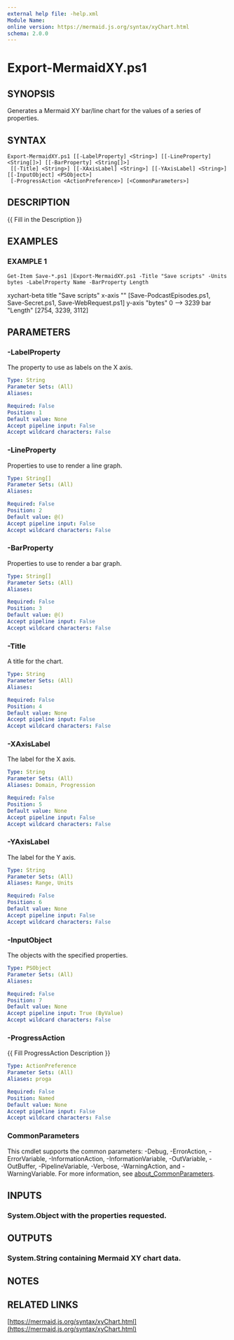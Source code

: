 ```yaml
---
external help file: -help.xml
Module Name:
online version: https://mermaid.js.org/syntax/xyChart.html
schema: 2.0.0
---
```


# Export-MermaidXY.ps1

## SYNOPSIS
Generates a Mermaid XY bar/line chart for the values of a series of properties.

## SYNTAX

```
Export-MermaidXY.ps1 [[-LabelProperty] <String>] [[-LineProperty] <String[]>] [[-BarProperty] <String[]>]
 [[-Title] <String>] [[-XAxisLabel] <String>] [[-YAxisLabel] <String>] [[-InputObject] <PSObject>]
 [-ProgressAction <ActionPreference>] [<CommonParameters>]
```

## DESCRIPTION
{{ Fill in the Description }}

## EXAMPLES

### EXAMPLE 1
```
Get-Item Save-*.ps1 |Export-MermaidXY.ps1 -Title "Save scripts" -Units bytes -LabelProperty Name -BarProperty Length
```

xychart-beta
title "Save scripts"
x-axis "" \[Save-PodcastEpisodes.ps1, Save-Secret.ps1, Save-WebRequest.ps1\]
y-axis "bytes" 0 --\> 3239
bar "Length" \[2754, 3239, 3112\]

## PARAMETERS

### -LabelProperty
The property to use as labels on the X axis.

```yaml
Type: String
Parameter Sets: (All)
Aliases:

Required: False
Position: 1
Default value: None
Accept pipeline input: False
Accept wildcard characters: False
```

### -LineProperty
Properties to use to render a line graph.

```yaml
Type: String[]
Parameter Sets: (All)
Aliases:

Required: False
Position: 2
Default value: @()
Accept pipeline input: False
Accept wildcard characters: False
```

### -BarProperty
Properties to use to render a bar graph.

```yaml
Type: String[]
Parameter Sets: (All)
Aliases:

Required: False
Position: 3
Default value: @()
Accept pipeline input: False
Accept wildcard characters: False
```

### -Title
A title for the chart.

```yaml
Type: String
Parameter Sets: (All)
Aliases:

Required: False
Position: 4
Default value: None
Accept pipeline input: False
Accept wildcard characters: False
```

### -XAxisLabel
The label for the X axis.

```yaml
Type: String
Parameter Sets: (All)
Aliases: Domain, Progression

Required: False
Position: 5
Default value: None
Accept pipeline input: False
Accept wildcard characters: False
```

### -YAxisLabel
The label for the Y axis.

```yaml
Type: String
Parameter Sets: (All)
Aliases: Range, Units

Required: False
Position: 6
Default value: None
Accept pipeline input: False
Accept wildcard characters: False
```

### -InputObject
The objects with the specified properties.

```yaml
Type: PSObject
Parameter Sets: (All)
Aliases:

Required: False
Position: 7
Default value: None
Accept pipeline input: True (ByValue)
Accept wildcard characters: False
```

### -ProgressAction
{{ Fill ProgressAction Description }}

```yaml
Type: ActionPreference
Parameter Sets: (All)
Aliases: proga

Required: False
Position: Named
Default value: None
Accept pipeline input: False
Accept wildcard characters: False
```

### CommonParameters
This cmdlet supports the common parameters: -Debug, -ErrorAction, -ErrorVariable, -InformationAction, -InformationVariable, -OutVariable, -OutBuffer, -PipelineVariable, -Verbose, -WarningAction, and -WarningVariable. For more information, see [about_CommonParameters](http://go.microsoft.com/fwlink/?LinkID=113216).

## INPUTS

### System.Object with the properties requested.
## OUTPUTS

### System.String containing Mermaid XY chart data.
## NOTES

## RELATED LINKS

[https://mermaid.js.org/syntax/xyChart.html](https://mermaid.js.org/syntax/xyChart.html)

